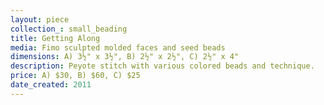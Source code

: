 ```yaml
---
layout: piece
collection_: small_beading
title: Getting Along
media: Fimo sculpted molded faces and seed beads
dimensions: A) 3½" x 3½", B) 2½" x 2½", C) 2½" x 4"
description: Peyote stitch with various colored beads and technique.
price: A) $30, B) $60, C) $25
date_created: 2011
---
```

